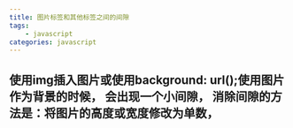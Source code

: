 ```yaml
---
title: 图片标签和其他标签之间的间隙
tags: 
    - javascript
categories: javascript
---
```


## 使用img插入图片或使用background: url();使用图片作为背景的时候， 会出现一个小间隙， 消除间隙的方法是：将图片的高度或宽度修改为单数，
<!-- more -->

